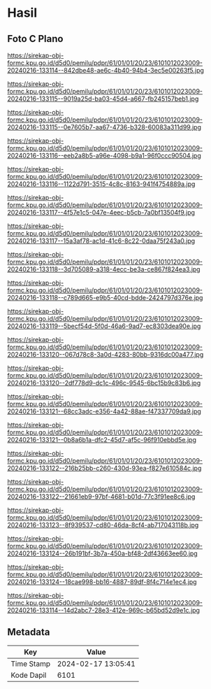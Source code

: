# Hasil

## Foto C Plano

https://sirekap-obj-formc.kpu.go.id/d5d0/pemilu/pdpr/61/01/01/20/23/6101012023009-20240216-133114--842dbe48-ae6c-4b40-94b4-3ec5e00263f5.jpg

https://sirekap-obj-formc.kpu.go.id/d5d0/pemilu/pdpr/61/01/01/20/23/6101012023009-20240216-133115--9019a25d-ba03-45d4-a667-fb245157beb1.jpg

https://sirekap-obj-formc.kpu.go.id/d5d0/pemilu/pdpr/61/01/01/20/23/6101012023009-20240216-133115--0e7605b7-aa67-4736-b328-60083a311d99.jpg

https://sirekap-obj-formc.kpu.go.id/d5d0/pemilu/pdpr/61/01/01/20/23/6101012023009-20240216-133116--eeb2a8b5-a96e-4098-b9a1-96f0ccc90504.jpg

https://sirekap-obj-formc.kpu.go.id/d5d0/pemilu/pdpr/61/01/01/20/23/6101012023009-20240216-133116--1122d791-3515-4c8c-8163-941f4754889a.jpg

https://sirekap-obj-formc.kpu.go.id/d5d0/pemilu/pdpr/61/01/01/20/23/6101012023009-20240216-133117--4f57e1c5-047e-4eec-b5cb-7a0bf13504f9.jpg

https://sirekap-obj-formc.kpu.go.id/d5d0/pemilu/pdpr/61/01/01/20/23/6101012023009-20240216-133117--15a3af78-ac1d-41c6-8c22-0daa75f243a0.jpg

https://sirekap-obj-formc.kpu.go.id/d5d0/pemilu/pdpr/61/01/01/20/23/6101012023009-20240216-133118--3d705089-a318-4ecc-be3a-ce867f824ea3.jpg

https://sirekap-obj-formc.kpu.go.id/d5d0/pemilu/pdpr/61/01/01/20/23/6101012023009-20240216-133118--c789d665-e9b5-40cd-bdde-2424797d376e.jpg

https://sirekap-obj-formc.kpu.go.id/d5d0/pemilu/pdpr/61/01/01/20/23/6101012023009-20240216-133119--5becf54d-5f0d-46a6-9ad7-ec8303dea90e.jpg

https://sirekap-obj-formc.kpu.go.id/d5d0/pemilu/pdpr/61/01/01/20/23/6101012023009-20240216-133120--067d78c8-3a0d-4283-80bb-9316dc00a477.jpg

https://sirekap-obj-formc.kpu.go.id/d5d0/pemilu/pdpr/61/01/01/20/23/6101012023009-20240216-133120--2df778d9-dc1c-496c-9545-6bc15b9c83b6.jpg

https://sirekap-obj-formc.kpu.go.id/d5d0/pemilu/pdpr/61/01/01/20/23/6101012023009-20240216-133121--68cc3adc-e356-4a42-88ae-f47337709da9.jpg

https://sirekap-obj-formc.kpu.go.id/d5d0/pemilu/pdpr/61/01/01/20/23/6101012023009-20240216-133121--0b8a6b1a-dfc2-45d7-af5c-96f910ebbd5e.jpg

https://sirekap-obj-formc.kpu.go.id/d5d0/pemilu/pdpr/61/01/01/20/23/6101012023009-20240216-133122--216b25bb-c260-430d-93ea-f827e610584c.jpg

https://sirekap-obj-formc.kpu.go.id/d5d0/pemilu/pdpr/61/01/01/20/23/6101012023009-20240216-133122--21661eb9-97bf-4681-b01d-77c3f91ee8c6.jpg

https://sirekap-obj-formc.kpu.go.id/d5d0/pemilu/pdpr/61/01/01/20/23/6101012023009-20240216-133123--8f939537-cd80-46da-8cf4-ab717043118b.jpg

https://sirekap-obj-formc.kpu.go.id/d5d0/pemilu/pdpr/61/01/01/20/23/6101012023009-20240216-133124--26b191bf-3b7a-450a-bf48-2df43663ee60.jpg

https://sirekap-obj-formc.kpu.go.id/d5d0/pemilu/pdpr/61/01/01/20/23/6101012023009-20240216-133124--18cae998-bb16-4887-89df-8f4c714e1ec4.jpg

https://sirekap-obj-formc.kpu.go.id/d5d0/pemilu/pdpr/61/01/01/20/23/6101012023009-20240216-133114--14d2abc7-28e3-412e-969c-b65bd52d9e1c.jpg


## Metadata

| Key        | Value               |
| ---------- | ------------------- |
| Time Stamp | 2024-02-17 13:05:41 |
| Kode Dapil | 6101                |



